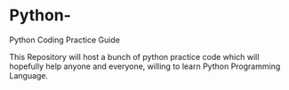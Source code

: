 # Python-
Python Coding Practice Guide

This Repository will host a bunch of python practice code which will hopefully help anyone and everyone, willing to learn Python Programming Language. 
